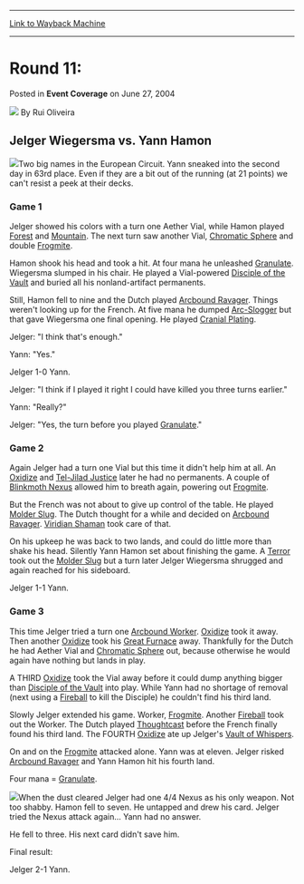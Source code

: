 
---
[Link to Wayback Machine](https://web.archive.org/web/20200812043322/https://magic.wizards.com/en/articles/archive/event-coverage/round-11-2004-06-27)

[_metadata_:author]:- "Rui Oliveira"
[_metadata_:description]:- "Jelger Wiegersma vs. Yann Hamon Two big names in the European Circuit. Yann sneaked into the second day in 63rd place. Even if they are a bit out of the running (at 21 points) we can't resist a peek at their decks."
[_metadata_:generator]:- "Drupal 7 (http://drupal.org)"
[_metadata_:node]:- "549236"
[_metadata_:publish_date]:- "2004-06-27"
[_metadata_:source]:- "div-main-content"
[_metadata_:title]:- "Round 11:"
[_metadata_:wayback_capture_timestamp]:- "2020-08-12 04:33:22"
[_metadata_:wayback_raw_url]:- "https://web.archive.org/web/20200812043322id_/https://magic.wizards.com/en/articles/archive/event-coverage/round-11-2004-06-27"
[_metadata_:wayback_url]:- "https://magic.wizards.com/en/articles/archive/event-coverage/round-11-2004-06-27"
---


Round 11:
=========



 Posted in **Event Coverage**
 on June 27, 2004 






![](https://media.magic.wizards.com/styles/auth_small/public/generic-avatar-150_103.png)
By Rui Oliveira












Jelger Wiegersma vs. Yann Hamon
-------------------------------


![](https://media.magic.wizards.com/image_legacy_migration/sideboard/images/gpzur04/fm9_1.jpg)Two big names in the European Circuit. Yann sneaked into the second day in 63rd place. Even if they are a bit out of the running (at 21 points) we can't resist a peek at their decks.


### Game 1


Jelger showed his colors with a turn one Aether Vial, while Hamon played [Forest](http://gatherer.wizards.com/Pages/Card/Details.aspx?name=Forest) and [Mountain](http://gatherer.wizards.com/Pages/Card/Details.aspx?name=Mountain). The next turn saw another Vial, [Chromatic Sphere](http://gatherer.wizards.com/Pages/Card/Details.aspx?name=Chromatic+Sphere) and double [Frogmite](http://gatherer.wizards.com/Pages/Card/Details.aspx?name=Frogmite).


Hamon shook his head and took a hit. At four mana he unleashed [Granulate](http://gatherer.wizards.com/Pages/Card/Details.aspx?name=Granulate). Wiegersma slumped in his chair. He played a Vial-powered [Disciple of the Vault](http://gatherer.wizards.com/Pages/Card/Details.aspx?name=Disciple+of+the+Vault) and buried all his nonland-artifact permanents.


Still, Hamon fell to nine and the Dutch played [Arcbound Ravager](http://gatherer.wizards.com/Pages/Card/Details.aspx?name=Arcbound+Ravager). Things weren't looking up for the French. At five mana he dumped [Arc-Slogger](http://gatherer.wizards.com/Pages/Card/Details.aspx?name=Arc-Slogger) but that gave Wiegersma one final opening. He played [Cranial Plating](http://gatherer.wizards.com/Pages/Card/Details.aspx?name=Cranial+Plating).


Jelger: "I think that's enough."  

Yann: "Yes."


Jelger 1-0 Yann.


Jelger: "I think if I played it right I could have killed you three turns earlier."  

Yann: "Really?"  

Jelger: "Yes, the turn before you played [Granulate](http://gatherer.wizards.com/Pages/Card/Details.aspx?name=Granulate)."


### Game 2


Again Jelger had a turn one Vial but this time it didn't help him at all. An [Oxidize](http://gatherer.wizards.com/Pages/Card/Details.aspx?name=Oxidize) and [Tel-Jilad Justice](http://gatherer.wizards.com/Pages/Card/Details.aspx?name=Tel-Jilad+Justice) later he had no permanents. A couple of [Blinkmoth Nexus](http://gatherer.wizards.com/Pages/Card/Details.aspx?name=Blinkmoth+Nexus) allowed him to breath again, powering out [Frogmite](http://gatherer.wizards.com/Pages/Card/Details.aspx?name=Frogmite).


But the French was not about to give up control of the table. He played [Molder Slug](http://gatherer.wizards.com/Pages/Card/Details.aspx?name=Molder+Slug). The Dutch thought for a while and decided on [Arcbound Ravager](http://gatherer.wizards.com/Pages/Card/Details.aspx?name=Arcbound+Ravager). [Viridian Shaman](http://gatherer.wizards.com/Pages/Card/Details.aspx?name=Viridian+Shaman) took care of that.


On his upkeep he was back to two lands, and could do little more than shake his head. Silently Yann Hamon set about finishing the game. A [Terror](http://gatherer.wizards.com/Pages/Card/Details.aspx?name=Terror) took out the [Molder Slug](http://gatherer.wizards.com/Pages/Card/Details.aspx?name=Molder+Slug) but a turn later Jelger Wiegersma shrugged and again reached for his sideboard.


Jelger 1-1 Yann.


### Game 3


This time Jelger tried a turn one [Arcbound Worker](http://gatherer.wizards.com/Pages/Card/Details.aspx?name=Arcbound+Worker). [Oxidize](http://gatherer.wizards.com/Pages/Card/Details.aspx?name=Oxidize) took it away. Then another [Oxidize](http://gatherer.wizards.com/Pages/Card/Details.aspx?name=Oxidize) took his [Great Furnace](http://gatherer.wizards.com/Pages/Card/Details.aspx?name=Great+Furnace) away. Thankfully for the Dutch he had Aether Vial and [Chromatic Sphere](http://gatherer.wizards.com/Pages/Card/Details.aspx?name=Chromatic+Sphere) out, because otherwise he would again have nothing but lands in play.


A THIRD [Oxidize](http://gatherer.wizards.com/Pages/Card/Details.aspx?name=Oxidize) took the Vial away before it could dump anything bigger than [Disciple of the Vault](http://gatherer.wizards.com/Pages/Card/Details.aspx?name=Disciple+of+the+Vault) into play. While Yann had no shortage of removal (next using a [Fireball](http://gatherer.wizards.com/Pages/Card/Details.aspx?name=Fireball) to kill the Disciple) he couldn't find his third land.


Slowly Jelger extended his game. Worker, [Frogmite](http://gatherer.wizards.com/Pages/Card/Details.aspx?name=Frogmite). Another [Fireball](http://gatherer.wizards.com/Pages/Card/Details.aspx?name=Fireball) took out the Worker. The Dutch played [Thoughtcast](http://gatherer.wizards.com/Pages/Card/Details.aspx?name=Thoughtcast) before the French finally found his third land. The FOURTH [Oxidize](http://gatherer.wizards.com/Pages/Card/Details.aspx?name=Oxidize) ate up Jelger's [Vault of Whispers](http://gatherer.wizards.com/Pages/Card/Details.aspx?name=Vault+of+Whispers).


On and on the [Frogmite](http://gatherer.wizards.com/Pages/Card/Details.aspx?name=Frogmite) attacked alone. Yann was at eleven. Jelger risked [Arcbound Ravager](http://gatherer.wizards.com/Pages/Card/Details.aspx?name=Arcbound+Ravager) and Yann Hamon hit his fourth land.


Four mana = [Granulate](http://gatherer.wizards.com/Pages/Card/Details.aspx?name=Granulate).


![](https://media.magic.wizards.com/image_legacy_migration/sideboard/images/gpzur04/fm9_2.jpg)When the dust cleared Jelger had one 4/4 Nexus as his only weapon. Not too shabby. Hamon fell to seven. He untapped and drew his card. Jelger tried the Nexus attack again... Yann had no answer.


He fell to three. His next card didn't save him.


Final result:  

Jelger 2-1 Yann.








